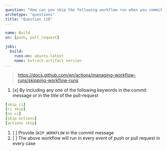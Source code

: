 ```yaml
---
question: "How can you skip the following workflow run when you commit or create a PR?"
archetype: "questions"
title: "Question 118"
---
```


```yaml
name: Build
on: [push, pull_request]

jobs:
  build:
    runs-on: ubuntu-latest
    name: Extract artifact version
...
```

>https://docs.github.com/en/actions/managing-workflow-runs/skipping-workflow-runs

1. [x] By including any one of the following keywords in the commit message or in the title of the pull-request
```yaml
[skip ci]
[ci skip]
[no ci]
[skip actions]
[actions skip]
```

1. [ ] Provide `SKIP_WORKFLOW` in the commit message
1. [ ] The above workflow will run in every event of push or pull request in every case
